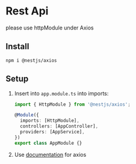 # Rest Api

please use httpModule under Axios

## Install

`npm i @nestjs/axios`

## Setup

1. Insert into `app.module.ts` into imports:

   ```typescript
   import { HttpModule } from '@nestjs/axios';

   @Module({
     imports: [HttpModule],
     controllers: [AppController],
     providers: [AppService],
   })
   export class AppModule {}
   ```

2. Use [documentation](https://docs.nestjs.com/techniques/http-module#http-module) for axios
